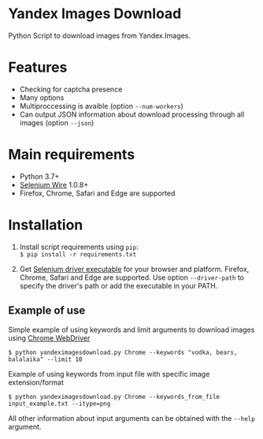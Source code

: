 # Yandex Images Download
Python Script to download images from Yandex.Images.

# Features
* Checking for captcha presence
* Many options 
* Multiproccessing is avaible (option `--num-workers`)
* Can output JSON information about download processing through all images (option `--json`)

# Main requirements
* Python 3.7+
* [Selenium Wire](https://github.com/wkeeling/selenium-wire) 1.0.8+
* Firefox, Chrome, Safari and Edge are supported

# Installation
1. Install script requirements using `pip`:  
`$ pip install -r requirements.txt`

2. Get [Selenium driver executable](https://www.seleniumhq.org/about/platforms.jsp) for your browser and platform. Firefox, Chrome, Safari and Edge are supported. 
Use option `--driver-path` to specify the driver's path or add the executable in your PATH.


## Example of use
Simple example of using keywords and limit arguments to download images using [Chrome WebDriver](https://sites.google.com/a/chromium.org/chromedriver/)

```$ python yandeximagesdownload.py Chrome --keywords "vodka, bears, balalaika" --limit 10```

Example of using keywords from input file with specific image extension/format

```$ python yandeximagesdownload.py Chrome --keywords_from_file input_example.txt --itype=png```

All other information about input arguments can be obtained with the `--help` argument.